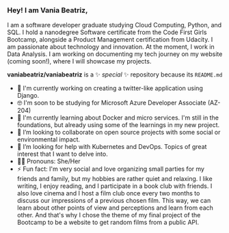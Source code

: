 ### Hey! I am Vania Beatriz,

I am a software developer graduate studying Cloud Computing, Python, and SQL. I hold a nanodegree Software certificate from the Code First Girls Bootcamp, alongside a Product Management certification from Udacity. I am passionate about technology and innovation. At the moment, I work in Data Analysis. I am working on documenting my tech journey on my website (coming soon!), where I will showcase my projects.

**vaniabeatriz/vaniabeatriz** is a ✨ _special_ ✨ repository because its `README.md`


- 🔭 I'm currently working on creating a twitter-like application using Django.
- 🤓 I'm soon to be studying for Microsoft Azure Developer Associate (AZ-204)
- 🌱 I'm currently learning about Docker and micro services. I'm still in the foundations, but already using some of the learnings in my new project.
- 👯 I’m looking to collaborate on open source projects with some social or environmental impact.
- 🤔 I’m looking for help with Kubernetes and DevOps. Topics of great interest that I want to delve into.
- 🫶🏼 Pronouns: She/Her
- ⚡ Fun fact: I'm very social and love organizing small parties for my friends and family, but my hobbies are rather quiet and relaxing. I like writing, I enjoy reading, and I participate in a book club with friends. I also love cinema and I host a film club once every two months to discuss our impressions of a previous chosen film. This way, we can learn about other points of view and perceptions and learn from each other. And that's why I chose the theme of my final project of the Bootcamp to be a website to get random films from a public API.


